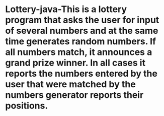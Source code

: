 # Lottery-java-This is a lottery program that asks the user for input of several numbers and at the same time generates random numbers. If all numbers match, it announces a grand prize winner. In all cases it reports the numbers entered by the user that were matched by the numbers generator reports their positions. 
